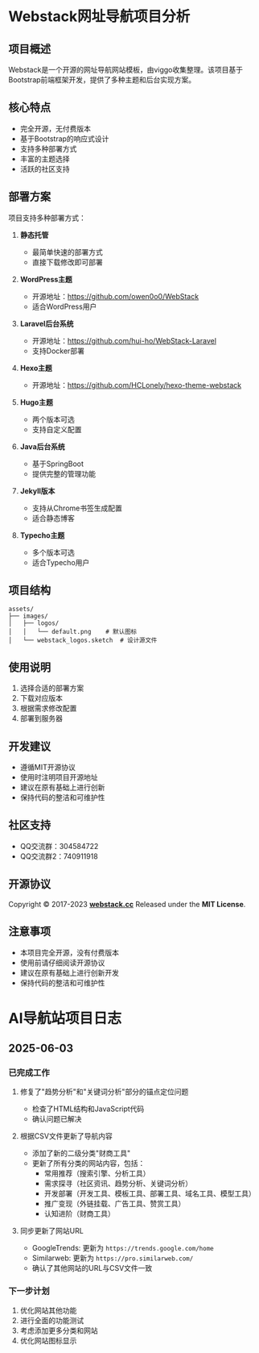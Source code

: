 # Webstack网址导航项目分析

## 项目概述
Webstack是一个开源的网址导航网站模板，由viggo收集整理。该项目基于Bootstrap前端框架开发，提供了多种主题和后台实现方案。

## 核心特点
- 完全开源，无付费版本
- 基于Bootstrap的响应式设计
- 支持多种部署方式
- 丰富的主题选择
- 活跃的社区支持

## 部署方案
项目支持多种部署方式：

1. **静态托管**
   - 最简单快速的部署方式
   - 直接下载修改即可部署

2. **WordPress主题**
   - 开源地址：https://github.com/owen0o0/WebStack
   - 适合WordPress用户

3. **Laravel后台系统**
   - 开源地址：https://github.com/hui-ho/WebStack-Laravel
   - 支持Docker部署

4. **Hexo主题**
   - 开源地址：https://github.com/HCLonely/hexo-theme-webstack

5. **Hugo主题**
   - 两个版本可选
   - 支持自定义配置

6. **Java后台系统**
   - 基于SpringBoot
   - 提供完整的管理功能

7. **Jekyll版本**
   - 支持从Chrome书签生成配置
   - 适合静态博客

8. **Typecho主题**
   - 多个版本可选
   - 适合Typecho用户

## 项目结构
```
assets/
├── images/
│   ├── logos/
│   │   └── default.png    # 默认图标
│   └── webstack_logos.sketch  # 设计源文件
```

## 使用说明
1. 选择合适的部署方案
2. 下载对应版本
3. 根据需求修改配置
4. 部署到服务器

## 开发建议
- 遵循MIT开源协议
- 使用时注明项目开源地址
- 建议在原有基础上进行创新
- 保持代码的整洁和可维护性

## 社区支持
- QQ交流群：304584722
- QQ交流群2：740911918

## 开源协议
Copyright © 2017-2023 **[webstack.cc](https://webstack.cc)** Released under the **MIT License**.

## 注意事项
- 本项目完全开源，没有付费版本
- 使用前请仔细阅读开源协议
- 建议在原有基础上进行创新开发
- 保持代码的整洁和可维护性

# AI导航站项目日志

## 2025-06-03
### 已完成工作
1. 修复了"趋势分析"和"关键词分析"部分的锚点定位问题
   - 检查了HTML结构和JavaScript代码
   - 确认问题已解决

2. 根据CSV文件更新了导航内容
   - 添加了新的二级分类"财商工具"
   - 更新了所有分类的网站内容，包括：
     - 常用推荐（搜索引擎、分析工具）
     - 需求探寻（社区资讯、趋势分析、关键词分析）
     - 开发部署（开发工具、模板工具、部署工具、域名工具、模型工具）
     - 推广变现（外链挂载、广告工具、赞赏工具）
     - 认知进阶（财商工具）

3. 同步更新了网站URL
   - GoogleTrends: 更新为 `https://trends.google.com/home`
   - Similarweb: 更新为 `https://pro.similarweb.com/`
   - 确认了其他网站的URL与CSV文件一致

### 下一步计划
1. 优化网站其他功能
2. 进行全面的功能测试
3. 考虑添加更多分类和网站
4. 优化网站图标显示 